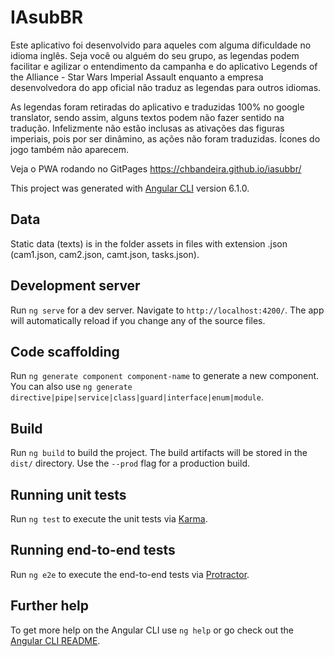 # IAsubBR

Este aplicativo foi desenvolvido para aqueles com alguma dificuldade no idioma inglês. Seja você ou alguém do seu grupo, as legendas podem facilitar e agilizar o entendimento da campanha e do aplicativo Legends of the Alliance - Star Wars Imperial Assault enquanto a empresa desenvolvedora do app oficial não traduz as legendas para outros idiomas.

As legendas foram retiradas do aplicativo e traduzidas 100% no google translator, sendo assim, alguns textos podem não fazer sentido na tradução. Infelizmente não estão inclusas as ativações das figuras imperiais, pois por ser dinâmino, as ações não foram traduzidas. Ícones do jogo também não aparecem.

Veja o PWA rodando no GitPages https://chbandeira.github.io/iasubbr/

This project was generated with [Angular CLI](https://github.com/angular/angular-cli) version 6.1.0.

## Data

Static data (texts) is in the folder assets in files with extension .json (cam1.json, cam2.json, camt.json, tasks.json).

## Development server

Run `ng serve` for a dev server. Navigate to `http://localhost:4200/`. The app will automatically reload if you change any of the source files.

## Code scaffolding

Run `ng generate component component-name` to generate a new component. You can also use `ng generate directive|pipe|service|class|guard|interface|enum|module`.

## Build

Run `ng build` to build the project. The build artifacts will be stored in the `dist/` directory. Use the `--prod` flag for a production build.

## Running unit tests

Run `ng test` to execute the unit tests via [Karma](https://karma-runner.github.io).

## Running end-to-end tests

Run `ng e2e` to execute the end-to-end tests via [Protractor](http://www.protractortest.org/).

## Further help

To get more help on the Angular CLI use `ng help` or go check out the [Angular CLI README](https://github.com/angular/angular-cli/blob/master/README.md).
